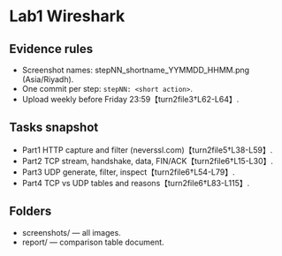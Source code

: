# Lab1 Wireshark

## Evidence rules
- Screenshot names: stepNN_shortname_YYMMDD_HHMM.png (Asia/Riyadh).
- One commit per step: `stepNN: <short action>`.
- Upload weekly before Friday 23:59【turn2file3†L62-L64】.

## Tasks snapshot
- Part1 HTTP capture and filter (neverssl.com)【turn2file5†L38-L59】.
- Part2 TCP stream, handshake, data, FIN/ACK【turn2file6†L15-L30】.
- Part3 UDP generate, filter, inspect【turn2file6†L54-L79】.
- Part4 TCP vs UDP tables and reasons【turn2file6†L83-L115】.

## Folders
- screenshots/  — all images.
- report/       — comparison table document.
